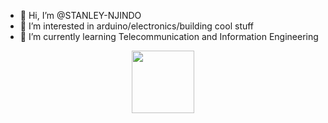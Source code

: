 - 👋 Hi, I’m @STANLEY-NJINDO
- 👀 I’m interested in arduino/electronics/building cool stuff
- 🌱 I’m currently learning Telecommunication and Information Engineering

<div id="header" align="center">
  <img src=https://media3.giphy.com/media/z6OEupGGKZLImundLN/giphy.gif?cid=6c09b952dyxf9z5jzr4dx032kzc84hy8ckh779yw6purf31d&ep=v1_internal_gif_by_id&rid=giphy.gif&ct=gif" width="100"/>
</div>

<!---
STANLEY-NJINDO/STANLEY-NJINDO is a ✨ special ✨ repository because its `README.md` (this file) appears on your GitHub profile.
You can click the Preview link to take a look at your changes.
--->
